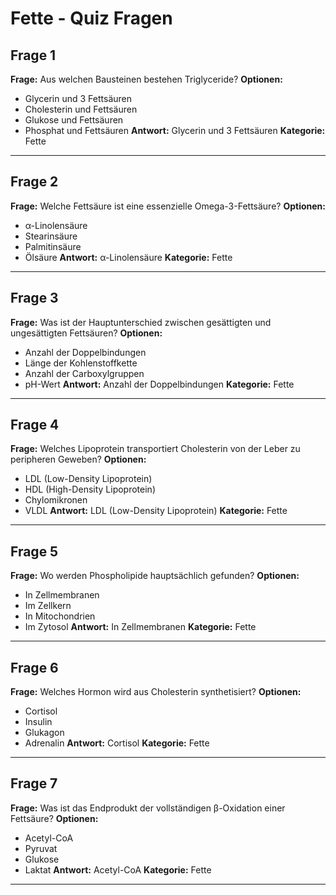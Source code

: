 # Fette - Quiz Fragen

## Frage 1
**Frage:** Aus welchen Bausteinen bestehen Triglyceride?
**Optionen:**
- Glycerin und 3 Fettsäuren
- Cholesterin und Fettsäuren
- Glukose und Fettsäuren
- Phosphat und Fettsäuren
**Antwort:** Glycerin und 3 Fettsäuren
**Kategorie:** Fette

---

## Frage 2
**Frage:** Welche Fettsäure ist eine essenzielle Omega-3-Fettsäure?
**Optionen:**
- α-Linolensäure
- Stearinsäure
- Palmitinsäure
- Ölsäure
**Antwort:** α-Linolensäure
**Kategorie:** Fette

---

## Frage 3
**Frage:** Was ist der Hauptunterschied zwischen gesättigten und ungesättigten Fettsäuren?
**Optionen:**
- Anzahl der Doppelbindungen
- Länge der Kohlenstoffkette
- Anzahl der Carboxylgruppen
- pH-Wert
**Antwort:** Anzahl der Doppelbindungen
**Kategorie:** Fette

---

## Frage 4
**Frage:** Welches Lipoprotein transportiert Cholesterin von der Leber zu peripheren Geweben?
**Optionen:**
- LDL (Low-Density Lipoprotein)
- HDL (High-Density Lipoprotein)
- Chylomikronen
- VLDL
**Antwort:** LDL (Low-Density Lipoprotein)
**Kategorie:** Fette

---

## Frage 5
**Frage:** Wo werden Phospholipide hauptsächlich gefunden?
**Optionen:**
- In Zellmembranen
- Im Zellkern
- In Mitochondrien
- Im Zytosol
**Antwort:** In Zellmembranen
**Kategorie:** Fette

---

## Frage 6
**Frage:** Welches Hormon wird aus Cholesterin synthetisiert?
**Optionen:**
- Cortisol
- Insulin
- Glukagon
- Adrenalin
**Antwort:** Cortisol
**Kategorie:** Fette

---

## Frage 7
**Frage:** Was ist das Endprodukt der vollständigen β-Oxidation einer Fettsäure?
**Optionen:**
- Acetyl-CoA
- Pyruvat
- Glukose
- Laktat
**Antwort:** Acetyl-CoA
**Kategorie:** Fette

---
